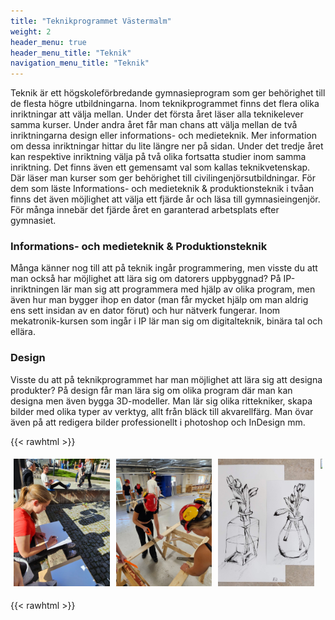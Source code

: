 ```yaml
---
title: "Teknikprogrammet Västermalm"
weight: 2
header_menu: true
header_menu_title: "Teknik"
navigation_menu_title: "Teknik"
---
```


Teknik är ett högskoleförbredande gymnasieprogram som ger behörighet till de flesta högre utbildningarna. Inom teknikprogrammet finns det flera olika inriktningar att välja mellan. Under det första året läser alla teknikelever samma kurser. Under andra året får man chans att välja mellan de två inriktningarna design eller informations- och medieteknik. Mer information om dessa inriktningar hittar du lite längre ner på sidan. Under det tredje året kan respektive inriktning välja på två olika fortsatta studier inom samma inriktning. Det finns även ett gemensamt val som kallas teknikvetenskap. Där läser man kurser som ger behörighet till civilingenjörsutbildningar. För dem som läste Informations- och medieteknik & produktionsteknik i tvåan finns det även möjlighet att välja ett fjärde år och läsa till gymnasieingenjör. För många innebär det fjärde året en garanterad arbetsplats efter gymnasiet.

### Informations- och medieteknik & Produktionsteknik

Många känner nog till att på teknik ingår programmering, men visste du att man också har möjlighet att lära sig om datorers uppbyggnad? På IP-inriktningen lär man sig att programmera med hjälp av olika program, men även hur man bygger ihop en dator (man får mycket hjälp om man aldrig ens sett insidan av en dator förut) och hur nätverk fungerar. Inom mekatronik-kursen som ingår i IP lär man sig om digitalteknik, binära tal och ellära. 

### Design

Visste du att på teknikprogrammet har man möjlighet att lära sig att designa produkter? På design får man lära sig om olika program där man kan designa men även bygga 3D-modeller. Man lär sig olika rittekniker, skapa bilder med olika typer av verktyg, allt från bläck till akvarellfärg. Man övar även på att redigera bilder professionellt i photoshop och InDesign mm.


{{< rawhtml >}}


<style>
    .row {
  display: flex;
}

/* De fyra kolumnerna för designinriktningen */
.column {
  flex: 50%;
  padding: 5px;
}
    </style>

<div class="row">
  <div class="column">
    <img src="../../static/images/Designbild1.JPG" alt=hej style="width:100%">
  </div>
  <div class="column">
    <img src="../../static/images/Designbild2.JPG" style="width:100%">
  </div>
   <div class="column">
    <img src="../../static/images/Designbild3.JPG" style="width:100%">
  </div>
    <div class="column">
    <img src="../../static/images/Designbild4.JPG" style="width:100%">
  </div>
</div>

{{< rawhtml >}}
  

